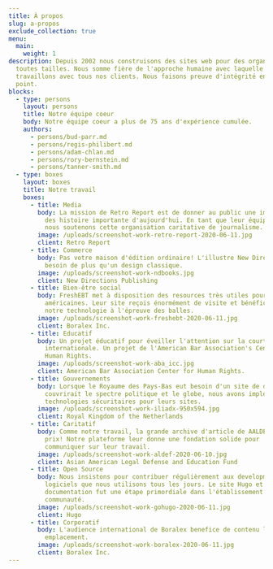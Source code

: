 ```yaml
---
title: À propos
slug: a-propos
exclude_collection: true
menu:
  main: 
    weight: 1
description: Depuis 2002 nous construisons des sites web pour des organization de
  toutes tailles. Nous somme fière de l'approche humaine avec laquelle nous
  travaillons avec tous nos clients. Nous faisons preuve d'intégrité en tout
  point.
blocks:
  - type: persons
    layout: persons
    title: Notre équipe coeur
    body: Notre équipe coeur a plus de 75 ans d'expérience cumulée.
    authors:
      - persons/bud-parr.md
      - persons/regis-philibert.md
      - persons/adam-chlan.md
      - persons/rory-bernstein.md
      - persons/tanner-smith.md
  - type: boxes
    layout: boxes
    title: Notre travail
    boxes:
      - title: Media
        body: La mission de Retro Report est de donner au public une image plus complète
          des histoire importante d'aujourd'hui. En tant que leur équipe web,
          nous soutenons cette organisation caritative de journalisme.
        image: /uploads/screenshot-work-retro-report-2020-06-11.jpg
        client: Retro Report
      - title: Commerce
        body: Pas votre maison d'édition ordinaire! L'illustre New Directions avait
          besoin de plus qu'un design classique.
        image: /uploads/screenshot-work-ndbooks.jpg
        client: New Directions Publishing
      - title: Bien-être social
        body: FreshEBT met à disposition des resources très utiles pour les familles
          américaines. Leur site reçois énormément de visite et bénéficie de
          notre technologie à l'épreuve des balles.
        image: /uploads/screenshot-work-freshebt-2020-06-11.jpg
        client: Boralex Inc.
      - title: Educatif
        body: Un projet éducatif pour éveiller l'attention sur la court criminelle
          internationale. Un projet de l'American Bar Association's Center for
          Human Rights.
        image: /uploads/screenshot-work-aba_icc.jpg
        client: American Bar Association Center for Human Rights.
      - title: Gouvernements
        body: Lorsque le Royaume des Pays-Bas eut besoin d'un site de discussion qui
          couvrirait le spectre politique et le globe, nous avons implémenté nos
          technologies sécuritaires pour leurs sites.
        image: /uploads/screenshot-work-iliadx-950x594.jpg
        client: Royal Kingdom of the Netherlands
      - title: Caritatif
        body: Comme notre travail, la grande archive d'article de AALDEF n'a pas de
          prix! Notre plateforme leur donne une fondation solide pour
          communiquer sur leur travail.
        image: /uploads/screenshot-work-aldef-2020-06-10.jpg
        client: Asian American Legal Defense and Education Fund
      - title: Open Source
        body: Nous insistons pour contribuer régulièrement aux developments des
          logiciels que nous utilisons tous les jours. Le site Hugo et sa
          documentation fut une étape primordiale dans l'établissement de sa
          communauté.
        image: /uploads/screenshot-work-gohugo-2020-06-11.jpg
        client: Hugo
      - title: Corporatif
        body: L'audience international de Boralex benefice de contenu localisé à leur
          emplacement.
        image: /uploads/screenshot-work-boralex-2020-06-11.jpg
        client: Boralex Inc.
---
```

